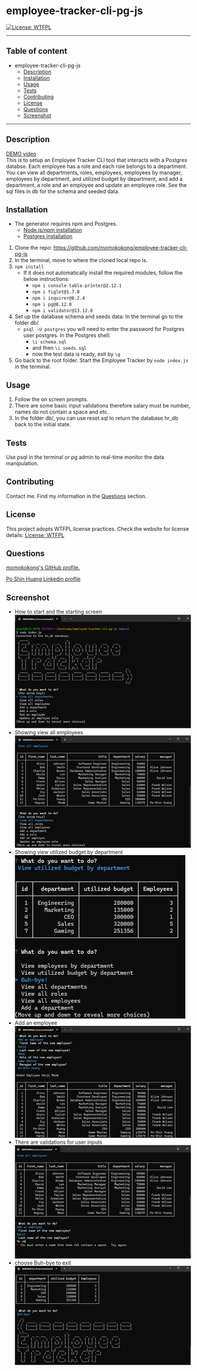 # employee-tracker-cli-pg-js
[![License: WTFPL](https://img.shields.io/badge/License-WTFPL-brightgreen.svg)](http://www.wtfpl.net/about/)
***
## Table of content
- employee-tracker-cli-pg-js
  - [Description](#Description)
  - [Installation](#Installation)
  - [Usage](#Usage)
  - [Tests](#Tests)
  - [Contributing](#Contributing)
  - [License](#License)
  - [Questions](#Questions)
  - [Screenshot](#Screenshot)
***
## Description
[DEMO video](https://drive.google.com/file/d/1S4SNh37F5k1tZPZPb42iZdPwaa7KKU7J/view?usp=drive_link)<br>
This is to setup an Employee Tracker CLI tool that interacts with a Postgres databse.  Each employee has a role and each role belongs to a department. You can view all departments, roles, employees, employees by manager, employees by department, and utilized budget by department, and add a department, a role and an employee and update an employee role.  See the sql files in db for the schema and seeded data.

## Installation
- The generator requires npm and Postgres.  
  - [Node.js/npm installation](https://docs.npmjs.com/downloading-and-installing-node-js-and-npm)
  - [Postgres installation](https://www.postgresql.org/download/)
1. Clone the repo: https://github.com/momokokong/employee-tracker-cli-pg-js
2. In the terminal, move to where the cloned local repo is.
3. `npm install`
   - If it does not automatically install the required modules, follow the below instructions:
     - `npm i console-table-printer@2.12.1`
     - `npm i figlet@1.7.0`
     - `npm i inquirer@8.2.4`
     - `npm i pg@8.12.0`
     - `npm i validator@13.12.0`
4. Set up the database schema and seeds data: In the terminal go to the folder db/
   - `psql -U postgres` you will need to enter the password for Postgres user postgres. In the Postgres shell:
     - `\i schema.sql` 
     - and then `\i seeds.sql`
     - now the test data is ready, exit by `\q`
5. Go back to the root folder. Start the Employee Tracker by `node index.js` in the terminal. 

## Usage
1. Follow the on screen prompts.
2. There are some basic input validations therefore salary must be number, names do not contain a space and etc.
3. In the folder db/, you can use reset.sql to return the database hr_db back to the initial state.

## Tests
Use psql in the terminal or pg admin to real-time monitor the data manipulation.

## Contributing
Contact me.  Find my information in the [Questions](#Questions) section.

## License
This project adopts WTFPL license practices. Check the website for license details: [License: WTFPL](http://www.wtfpl.net/about/)

## Questions
[momokokong's GitHub profile.](https://github.com/momokokong)

[Po Shin Huang Linkedin profile](https://www.linkedin.com/in/poshinhuang/)

## Screenshot
- How to start and the starting screen
![starting](./screenshot/starting.png)
- Showing view all employees
![view-all-options](./screenshot/view-all-options.png)
- Showing view utilized budget by department<br>
![view-budget](./screenshot/view-budget.png)
- Add an employee  
![add-an-employee](./screenshot/add-an-employee.png)
- There are validations for user inputs 
![input-validation](./screenshot/input-validation.png)
- choose Buh-bye to exit
![ending](./screenshot/ending.png)
